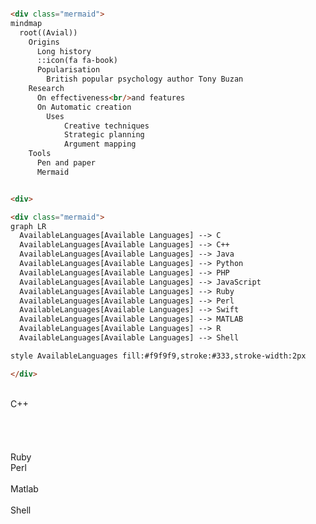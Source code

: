 ```html

<div class="mermaid">
mindmap
  root((Avial))
    Origins
      Long history
      ::icon(fa fa-book)
      Popularisation
        British popular psychology author Tony Buzan
    Research
      On effectiveness<br/>and features
      On Automatic creation
        Uses
            Creative techniques
            Strategic planning
            Argument mapping
    Tools
      Pen and paper
      Mermaid


<div>
```


```html
<div class="mermaid">
graph LR
  AvailableLanguages[Available Languages] --> C
  AvailableLanguages[Available Languages] --> C++
  AvailableLanguages[Available Languages] --> Java
  AvailableLanguages[Available Languages] --> Python
  AvailableLanguages[Available Languages] --> PHP
  AvailableLanguages[Available Languages] --> JavaScript
  AvailableLanguages[Available Languages] --> Ruby
  AvailableLanguages[Available Languages] --> Perl
  AvailableLanguages[Available Languages] --> Swift
  AvailableLanguages[Available Languages] --> MATLAB
  AvailableLanguages[Available Languages] --> R
  AvailableLanguages[Available Languages] --> Shell

style AvailableLanguages fill:#f9f9f9,stroke:#333,stroke-width:2px

</div>
```

<div class="w3-col s4">
<i class="fa-solid fa-c"></i>  <br>
C++ <br>
<i class="fa-brands fa-java"></i> <br>
<i class="fab fa-python"></i> <br>
<i class="fa-brands fa-php"></i> <br>
<i class="fa-brands fa-js"></i><br>
Ruby <br>
Perl <br>
<i class="fa-brands fa-swift"></i><br>
Matlab <br>
<i class="fa-solid fa-r"></i> <br>
Shell <br>
</div>